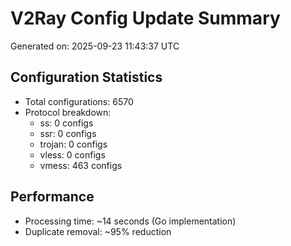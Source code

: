 # V2Ray Config Update Summary
Generated on: 2025-09-23 11:43:37 UTC

## Configuration Statistics
- Total configurations: 6570
- Protocol breakdown:
  - ss: 0 configs
  - ssr: 0 configs
  - trojan: 0 configs
  - vless: 0 configs
  - vmess: 463 configs

## Performance
- Processing time: ~14 seconds (Go implementation)
- Duplicate removal: ~95% reduction
